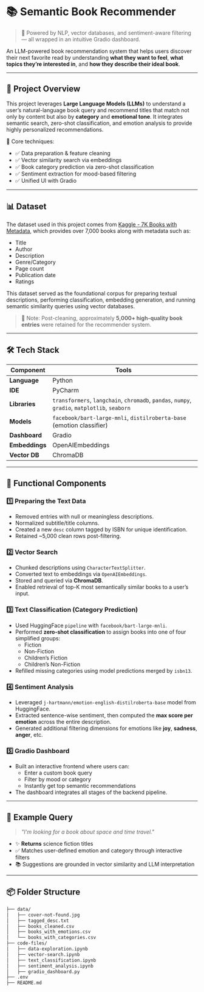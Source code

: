 # 📚 Semantic Book Recommender

> 🧠 Powered by NLP, vector databases, and sentiment-aware filtering — all wrapped in an intuitive Gradio dashboard.

An LLM-powered book recommendation system that helps users discover their next favorite read by understanding **what they want to feel**, **what topics they’re interested in**, and **how they describe their ideal book**.

---
## 🚀 Project Overview

This project leverages **Large Language Models (LLMs)** to understand a user’s natural-language book query and recommend titles that match not only by content but also by **category** and **emotional tone**. It integrates semantic search, zero-shot classification, and emotion analysis to provide highly personalized recommendations.

🧩 Core techniques:
- ✅ Data preparation & feature cleaning
- ✅ Vector similarity search via embeddings
- ✅ Book category prediction via zero-shot classification
- ✅ Sentiment extraction for mood-based filtering
- ✅ Unified UI with Gradio

---
## 📊 Dataset

The dataset used in this project comes from [Kaggle - 7K Books with Metadata](https://www.kaggle.com/datasets/dylanjcastillo/7k-books-with-metadata), which provides over 7,000 books along with metadata such as:

- Title
- Author
- Description
- Genre/Category
- Page count
- Publication date
- Ratings

This dataset served as the foundational corpus for preparing textual descriptions, performing classification, embedding generation, and running semantic similarity queries using vector databases.

> 📁 Note: Post-cleaning, approximately **5,000+ high-quality book entries** were retained for the recommender system.

---
## 🛠 Tech Stack

| Component | Tools |
|----------|-------|
| **Language** | Python |
| **IDE** | PyCharm |
| **Libraries** | `transformers`, `langchain`, `chromadb`, `pandas`, `numpy`, `gradio`, `matplotlib`, `seaborn` |
| **Models** | `facebook/bart-large-mnli`, `distilroberta-base` (emotion classifier) |
| **Dashboard** | Gradio |
| **Embeddings** | OpenAIEmbeddings |
| **Vector DB** | ChromaDB |

---

## 🔧 Functional Components

### 1️⃣ Preparing the Text Data
- Removed entries with null or meaningless descriptions.
- Normalized subtitle/title columns.
- Created a new `desc` column tagged by ISBN for unique identification.
- Retained ~5,000 clean rows post-filtering.

### 2️⃣ Vector Search
- Chunked descriptions using `CharacterTextSplitter`.
- Converted text to embeddings via `OpenAIEmbeddings`.
- Stored and queried via **ChromaDB**.
- Enabled retrieval of top-K most semantically similar books to a user’s input.

### 3️⃣ Text Classification (Category Prediction)
- Used HuggingFace `pipeline` with `facebook/bart-large-mnli`.
- Performed **zero-shot classification** to assign books into one of four simplified groups:
  - Fiction
  - Non-Fiction
  - Children’s Fiction
  - Children’s Non-Fiction
- Refilled missing categories using model predictions merged by `isbn13`.

### 4️⃣ Sentiment Analysis
- Leveraged `j-hartmann/emotion-english-distilroberta-base` model from HuggingFace.
- Extracted sentence-wise sentiment, then computed the **max score per emotion** across the entire description.
- Generated additional filtering dimensions for emotions like **joy**, **sadness**, **anger**, etc.

### 5️⃣ Gradio Dashboard
- Built an interactive frontend where users can:
  - Enter a custom book query
  - Filter by mood or category
  - Instantly get top semantic recommendations
- The dashboard integrates all stages of the backend pipeline.

---

## 🧪 Example Query

> *"I'm looking for a book about space and time travel."*

- ✨ **Returns** science fiction titles
- ✅ Matches user-defined emotion and category through interactive filters
- 📚 Suggestions are grounded in vector similarity and LLM interpretation

---

## 📦 Folder Structure

```bash
├── data/
│   ├── cover-not-found.jpg
│   ├── tagged_desc.txt
│   ├── books_cleaned.csv
│   ├── books_with_emotions.csv
│   └── books_with_categories.csv
├── code-files/
│   ├── data-exploration.ipynb
│   ├── vector-search.ipynb
│   ├── text_classification.ipynb
│   ├── sentiment_analysis.ipynb
│   ├── gradio_dashboard.py
├── .env
├── README.md
